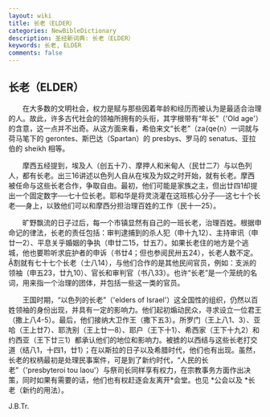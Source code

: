 ```yaml
---
layout: wiki
title: 长老（ELDER）
categories: NewBibleDictionary
description: 圣经新词典: 长老（ELDER）
keywords: 长老, ELDER
comments: false
---
```


## 长老（ELDER）

　　在大多数的文明社会，权力是赋与那些因着年龄和经历而被认为是最适合治理的人。故此，许多古代社会的领袖所拥有的头衔，其字根带有“年长”（'Old age'）的含意，这一点并不出奇。从这方面来看，希伯来文“长老”（za{qe{n）一词就与荷马笔下的 gerontes、斯巴达（Spartan）的 presbys、罗马的 senatus、亚拉伯的 sheikh 相等。

　　摩西五经提到，埃及人（创五十7）、摩押人和米甸人（民廿二7）与以色列人，都有长老。出三16讲述以色列人自从在埃及为奴之时开始，就有长老。摩西被任命与这些长老合作，争取自由。最初，他们可能是家族之主，但出廿四1却提出一个固定数字──七十位长老。耶和华是将灵浇灌在这班核心分子──这七十个长老──身上，以致他们可以和摩西分担治理百姓的工作（民十一25）。

　　旷野飘流的日子过后，每一个市镇显然有自己的一班长老，治理百姓。根据申命记的律法，长老的责任包括：审判逮捕到的杀人犯（申十九12）、主持审讯（申廿一2）、平息关乎婚姻的争执（申廿二15，廿五7）。如果长老住的地方是个逃城，他也要聆听求庇护者的申诉（书廿4；但也参阅民卅五24），长老人数不定。割就有七十七个长老（士八14），与他们合作的是其他民间官员，例如：支派的领袖（申五23，廿九10）、官长和审判官（书八33）。也许“长老”是一个笼统的名词，用来指一个治理的团体，并包括一些这一类的官员。

　　王国时期，“以色列的长老”（'elders of Israel'）这全国性的组织，仍然以百姓领袖的身份出现，并具有一定的影响力。他们起初煽动民众，寻求设立一位君王（撒上八4-5）。最后，他们接纳大卫作王（撒下五3）。所罗门（王上八1、3）、亚哈（王上廿7）、耶洗别（王上廿一8）、耶户（王下十1）、希西家（王下十九2）和约西亚（王下廿三1）都承认他们的地位和影响力。被掳的以西结与这些长老打交道（结八1，十四1，廿1）；在以斯拉的日子以及希腊时代，他们也有出现。虽然，长老的权柄最初是处理民事案件，可是到了新约时代，“人民的长老”（'presbyteroi tou laou'）与祭司长同样享有权力，在宗教事务方面作出决策，同时如果有需要的话，他们也有权赶逐会友离开*会堂。也见 *公会以及 *长老（新约的用法）。

J.B.Tr.








